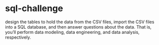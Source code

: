 # sql-challenge
design the tables to hold the data from the CSV files, import the CSV files into a SQL database, and then answer questions about the data. That is, you’ll perform data modeling, data engineering, and data analysis, respectively.
